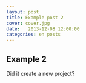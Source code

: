 ```yaml
---
layout: post
title: Example post 2
cover: cover.jpg
date:   2013-12-08 12:00:00
categories: en posts
---
```


## Example 2

Did it create a new project?
